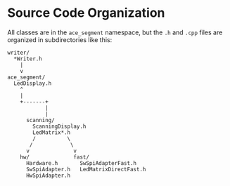 # Source Code Organization

All classes are in the `ace_segment` namespace, but the `.h` and `.cpp` files
are organized in subdirectories like this:

```
writer/
  *Writer.h
    |
    v
ace_segment/
  LedDisplay.h
    ^
    |
    +-------+
            |
            |
      scanning/
        ScanningDisplay.h
        LedMatrix*.h
        /          \
       /            \
      v              v
    hw/              fast/
      Hardware.h       SwSpiAdapterFast.h
      SwSpiAdapter.h   LedMatrixDirectFast.h
      HwSpiAdapter.h
```
